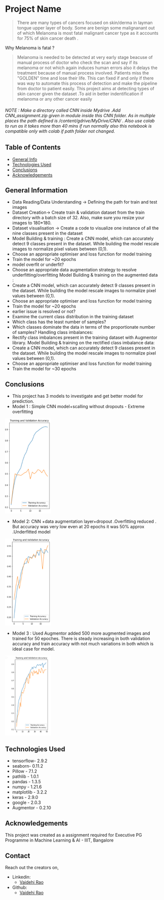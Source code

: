 # Project Name
> There are many types of cancers focused on skin/derma in layman tongue upper layer of body. Some are benign some malignanant out of which Melanoma is most fatal malignant cancer type as it accounts for 75% of skin cancer death .


Why Melanoma is fatal ?
> Melanoma is needed to be detected at very early stage beacuse of manual process of doctor who check the scan and say if its melanoma or not which again induces human errors also it delays the treatment because of manual process involved. Patients miss the "GOLDEN" time and lose their life.
> This can fixed if and only if there was way to automate this process of detection and make the pipeline from doctor to patient easily.
> This project aims at detecting types of skin cancer given the dataset .To aid in better indentification if melanoma or any other cancer easily 

###### NOTE : Make a directory called CNN inside Mydrive .Add CNN_assignment.zip given in module inside this CNN folder.  As in multiple places the path defined is /content/gdrive/MyDrive/CNN/ . Also use colab to run as it takes more than 40 mins if run normally also this notebook is compatible only with colab if path folder not changed.
## Table of Contents
* [General Info](#general-information)
* [Technologies Used](#technologies-used)
* [Conclusions](#conclusions)
* [Acknowledgements](#acknowledgements)

<!-- You can include any other section that is pertinent to your problem -->

## General Information
* Data Reading/Data Understanding → Defining the path for train and test images
* Dataset Creation→ Create train & validation dataset from the train directory with a batch size of 32. Also, make sure you resize your images to 180*180.
* Dataset visualisation → Create a code to visualize one instance of all the nine classes present in the dataset
* Model Building & training : Create a CNN model, which can accurately detect 9 classes present in the dataset. While building the model rescale images to normalize pixel values between (0,1).
* Choose an appropriate optimiser and loss function for model training
* Train the model for ~20 epochs
* model overfit or underfit?
* Choose an appropriate data augmentation strategy to resolve underfitting/overfitting Model Building & training on the augmented data :
* Create a CNN model, which can accurately detect 9 classes present in the dataset. While building the model rescale images to normalize pixel values between (0,1).
* Choose an appropriate optimiser and loss function for model training
* Train the model for ~20 epochs
* earlier issue is resolved or not?
* Examine the current class distribution in the training dataset
* Which class has the least number of samples?
* Which classes dominate the data in terms of the proportionate number of samples? Handling class imbalances:
* Rectify class imbalances present in the training dataset with Augmentor library. Model Building & training on the rectified class imbalance data:
* Create a CNN model, which can accurately detect 9 classes present in the dataset. While building the model rescale images to normalize pixel values between (0,1).
* Choose an appropriate optimiser and loss function for model training
* Train the model for ~30 epochs



<!-- You don't have to answer all the questions - just the ones relevant to your project. -->

## Conclusions
- This project has 3 models to investigate and get better model for prediction.
- Model 1 : Simple CNN model+scalling  without dropouts - Extreme overfitting
<img src="https://github.com/vaidehiu/Melanoma-CNN/blob/main/train.PNG" alt="drawing" style="width:150px;"/>

- Model 2: CNN +data augmentation layer+dropout .Overfitting reduced . But accuracy was very low even at 20 epochs it was 50% approx .Underfitted model 
<img src="https://github.com/vaidehiu/Melanoma-CNN/blob/main/train1.PNG" alt="drawing" style="width:150px;"/>

- Model 3 : Used Augmentor added 500 more augmented images and trained for 50 epoches. There is steady increasing in both validation accuracy and train accuracy with not much variations in both which is ideal case for model.
<img src="https://github.com/vaidehiu/Melanoma-CNN/blob/main/train2.PNG" alt="drawing" style="width:150px;"/>
<!-- You don't have to answer all the questions - just the ones relevant to your project. -->


## Technologies Used
* tensorflow- 2.9.2
* seaborn- 0.11.2
* Pillow - 7.1.2
* pathlib - 1.0.1
* pandas - 1.3.5
* numpy - 1.21.6
* matplotlib - 3.2.2
* keras - 2.9.0
* google - 2.0.3
* Augmentor - 0.2.10

<!-- As the libraries versions keep on changing, it is recommended to mention the version of library used in this project -->

## Acknowledgements
This project was created as a assignment required for Executive PG Programme in Machine Learning & AI - IIIT, Bangalore


## Contact
Reach out the creators on,
- Linkedin:
    - [Vaidehi Rao](https://www.linkedin.com/in/vaidehi-u-026a09150/)
- Github:
    - [Vaidehi Rao](https://github.com/vaidehiu)  
